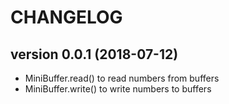 # CHANGELOG

## version 0.0.1 (2018-07-12)
- MiniBuffer.read() to read numbers from buffers
- MiniBuffer.write() to write numbers to buffers